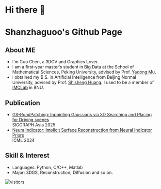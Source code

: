 # Hi there 👋
# Shanzhaguoo's Github Page

## About ME

- I'm Guo Chen, a 3DCV and Graphics Lover. 
- I am a first-year master’s student in Big Data at the School of Mathematical Sciences, Peking University, advised by Prof. [Yadong Mu](http://www.muyadong.com/).
- I obtained my B.S. in Artificial Intelligence from Beijing Normal University, advised by Prof. [Shisheng Huang](https://shishenghuang.github.io/index/). I used to be a member of [IMCLab](https://vmcl.bnu.edu.cn/index.html) in BNU.

## Publication
- [GS-RoadPatching: Inpainting Gaussians via 3D Searching and Placing for Driving scenes](https://arxiv.org/abs/2509.19937)  
  SIGGRAPH Asia 2025 
- [NeuralIndicator: Implicit Surface Reconstruction from Neural Indicator Priors](https://openreview.net/pdf?id=7ckuC9C2FZ)  
  ICML 2024 

## Skill & Interest

- Languages: Python, C/C++, Matlab
- Major: 3DGS, Reconstruction, Diffusion and so on.

<!-- ## Stats -->

<!-- <a href="https://github.com/Shanzhaguoo">
  <img align="center" src="https://github-readme-stats.vercel.app/api?username=Shanzhaguoo&show_icons=true&line_height=27&count_private=true&title_color=6aa6f8" alt="Guo Chen's GitHub Stats" /></a> -->

![visitors](https://visitor-badge.laobi.icu/badge?page_id=Shanzhaguoo)



